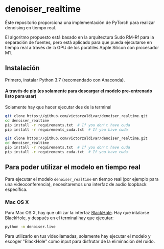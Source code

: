 # denoiser_realtime

Éste repositorio proporciona una implementación de PyTorch para realizar denoising en tiempo real. 

El algoritmo propuesto está basado en la arquitectura Sudo RM-Rf para la separación de fuentes, pero está aplicado para que pueda ejecutarse en tiempo real a través de la GPU de los porátiles Apple Silicon con procesador M1.

## Instalación
Primero, instalar Python 3.7 (recomendado con Anaconda).


#### A través de  pip (es solamente para descargar el modelo pre-entrenado listo para usar)
Solamente hay que hacer ejecutar des de la terminal
```bash
git clone https://github.com/victorzaldivar/denoiser_realtime.git
cd denoiser_realtime
pip install -r requirements.txt  # If you don't have cuda
pip install -r requirements_cuda.txt  # If you have cuda
```


```bash
git clone https://github.com/victorzaldivar/denoiser_realtime.git
cd denoiser_realtime
pip install -r requirements.txt  # If you don't have cuda
pip install -r requirements_cuda.txt  # If you have cuda
```

## Para poder utilizar el modelo en tiempo real

Para ejecutar el modelo `denoiser_realtime` en tiempo real (por ejemplo para una videoconferencia), necesitaremos una interfaz de audio loopback específica.

### Mac OS X

Para Mac OS X, hay que utilizar la interfaz [BlackHole](https://existential.audio/blackhole/).
Hay que intalarse BlackHole, y después en el terminal hay que ejecutar:

```bash
python -m denoiser.live
```

Para utilizarlo en tus videollamadas, solamente hay ejecutar el modelo y escoger "BlackHole" como input para disfrutar de la eliminación del ruido. 

